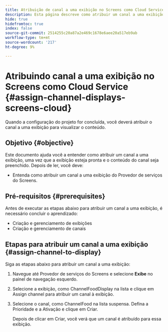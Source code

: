 ```yaml
---
title: Atribuição de canal a uma exibição no Screens como Cloud Service
description: Esta página descreve como atribuir um canal a uma exibição no Screens como um Cloud Service.
hide: true
hidefromtoc: true
index: false
source-git-commit: 2514255c20a87a2e469c1678e6aee20a517eb9ab
workflow-type: tm+mt
source-wordcount: '217'
ht-degree: 9%

---
```



# Atribuindo canal a uma exibição no Screens como Cloud Service {#assign-channel-displays-screens-cloud}

Quando a configuração do projeto for concluída, você deverá atribuir o canal a uma exibição para visualizar o conteúdo.

## Objetivo {#objective}

Este documento ajuda você a entender como atribuir um canal a uma exibição, uma vez que a exibição esteja pronta e o conteúdo do canal seja preenchido. Depois de ler, você deve:

* Entenda como atribuir um canal a uma exibição do Provedor de serviços do Screens.

## Pré-requisitos {#prerequisites}

Antes de executar as etapas abaixo para atribuir um canal a uma exibição, é necessário concluir o aprendizado:

* Criação e gerenciamento de exibições
* Criação e gerenciamento de canais

## Etapas para atribuir um canal a uma exibição {#assign-channel-to-display}

Siga as etapas abaixo para atribuir um canal a uma exibição:

1. Navegue até Provedor de serviços do Screens e selecione **Exibe** no painel de navegação esquerdo.

1. Selecione a exibição, como ChannelFoodDisplay na lista e clique em Assign channel para atribuir um canal à exibição.

1. Selecione o canal, como ChannelFood na lista suspensa. Defina a Prioridade e a Ativação e clique em Criar.


   Depois de clicar em Criar, você verá que um canal é atribuído para essa exibição.

